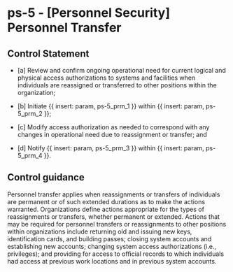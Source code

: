 # ps-5 - \[Personnel Security\] Personnel Transfer

## Control Statement

- \[a\] Review and confirm ongoing operational need for current logical and physical access authorizations to systems and facilities when individuals are reassigned or transferred to other positions within the organization;

- \[b\] Initiate {{ insert: param, ps-5_prm_1 }} within {{ insert: param, ps-5_prm_2 }};

- \[c\] Modify access authorization as needed to correspond with any changes in operational need due to reassignment or transfer; and

- \[d\] Notify {{ insert: param, ps-5_prm_3 }} within {{ insert: param, ps-5_prm_4 }}.

## Control guidance

Personnel transfer applies when reassignments or transfers of individuals are permanent or of such extended durations as to make the actions warranted. Organizations define actions appropriate for the types of reassignments or transfers, whether permanent or extended. Actions that may be required for personnel transfers or reassignments to other positions within organizations include returning old and issuing new keys, identification cards, and building passes; closing system accounts and establishing new accounts; changing system access authorizations (i.e., privileges); and providing for access to official records to which individuals had access at previous work locations and in previous system accounts.
